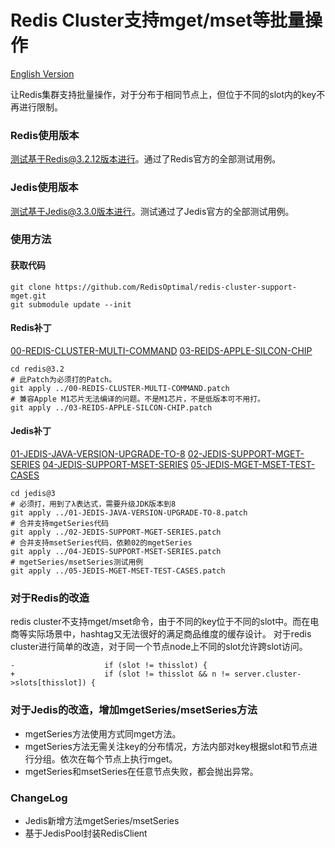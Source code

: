 # Redis Cluster支持mget/mset等批量操作
[English Version](./README.md)


让Redis集群支持批量操作，对于分布于相同节点上，但位于不同的slot内的key不再进行限制。

### Redis使用版本
测试基于Redis@3.2.12版本进行。通过了Redis官方的全部测试用例。

### Jedis使用版本
测试基于Jedis@3.3.0版本进行。测试通过了Jedis官方的全部测试用例。

### 使用方法
#### 获取代码
```
git clone https://github.com/RedisOptimal/redis-cluster-support-mget.git
git submodule update --init
```
#### Redis补丁
[00-REDIS-CLUSTER-MULTI-COMMAND](./00-REDIS-CLUSTER-MULTI-COMMAND.patch) 
[03-REIDS-APPLE-SILCON-CHIP](./03-REIDS-APPLE-SILCON-CHIP.patch)
```
cd redis@3.2
# 此Patch为必须打的Patch。
git apply ../00-REDIS-CLUSTER-MULTI-COMMAND.patch
# 兼容Apple M1芯片无法编译的问题。不是M1芯片，不是低版本可不用打。
git apply ../03-REIDS-APPLE-SILCON-CHIP.patch
```
#### Jedis补丁
[01-JEDIS-JAVA-VERSION-UPGRADE-TO-8](./01-JEDIS-JAVA-VERSION-UPGRADE-TO-8.patch)
[02-JEDIS-SUPPORT-MGET-SERIES](./02-JEDIS-SUPPORT-MGET-SERIES.patch)
[04-JEDIS-SUPPORT-MSET-SERIES](./04-JEDIS-SUPPORT-MSET-SERIES.patch)
[05-JEDIS-MGET-MSET-TEST-CASES](./05-JEDIS-MGET-MSET-TEST-CASES.patch)
```
cd jedis@3
# 必须打，用到了λ表达式，需要升级JDK版本到8
git apply ../01-JEDIS-JAVA-VERSION-UPGRADE-TO-8.patch
# 合并支持mgetSeries代码
git apply ../02-JEDIS-SUPPORT-MGET-SERIES.patch
# 合并支持msetSeries代码，依赖02的mgetSeries
git apply ../04-JEDIS-SUPPORT-MSET-SERIES.patch
# mgetSeries/msetSeries测试用例
git apply ../05-JEDIS-MGET-MSET-TEST-CASES.patch
```

### 对于Redis的改造
redis cluster不支持mget/mset命令，由于不同的key位于不同的slot中。而在电商等实际场景中，hashtag又无法很好的满足商品维度的缓存设计。
对于redis cluster进行简单的改造，对于同一个节点node上不同的slot允许跨slot访问。
```
-                    if (slot != thisslot) {
+                    if (slot != thisslot && n != server.cluster->slots[thisslot]) {
```

### 对于Jedis的改造，增加mgetSeries/msetSeries方法
* mgetSeries方法使用方式同mget方法。
* mgetSeries方法无需关注key的分布情况，方法内部对key根据slot和节点进行分组。依次在每个节点上执行mget。
* mgetSeries和msetSeries在任意节点失败，都会抛出异常。

### ChangeLog

* Jedis新增方法mgetSeries/msetSeries
* 基于JedisPool封装RedisClient
